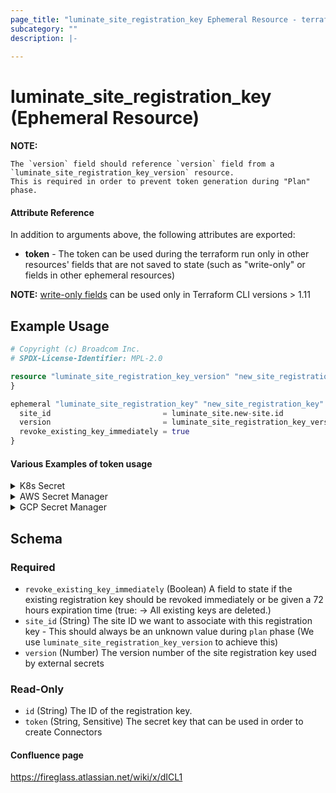 ```yaml
---
page_title: "luminate_site_registration_key Ephemeral Resource - terraform-provider-luminate"
subcategory: ""
description: |-
  
---
```


# luminate_site_registration_key (Ephemeral Resource)




**NOTE:**

    The `version` field should reference `version` field from a `luminate_site_registration_key_version` resource.
    This is required in order to prevent token generation during "Plan" phase.

#### Attribute Reference

In addition to arguments above, the following attributes are exported:

- **token** - The token can be used during the terraform run only in other resources' fields that are not saved to state (such as "write-only" or fields in other ephemeral resources)

**NOTE:** [write-only fields](https://developer.hashicorp.com/terraform/language/resources/ephemeral/write-only) can be used only in Terraform CLI versions > 1.11

## Example Usage

```terraform
# Copyright (c) Broadcom Inc.
# SPDX-License-Identifier: MPL-2.0

resource "luminate_site_registration_key_version" "new_site_registration_key_version" {
}

ephemeral "luminate_site_registration_key" "new_site_registration_key" {
  site_id                         = luminate_site.new-site.id
  version                         = luminate_site_registration_key_version.new_site_registration_key_version.version
  revoke_existing_key_immediately = true
}
```


#### Various Examples of token usage

<details>

<summary>K8s Secret</summary>

[Documentation](https://registry.terraform.io/providers/hashicorp/kubernetes/latest/docs/resources/secret_v1#data_wo-2)

```
resource "kubernetes_secret" "example" {
  metadata {
    name = "my-secret"
  }

  data_wo =  { token = ephemeral.luminate_site_registration_key.new_site_registration_key.token }

  secret_string_wo_version = luminate_site_registration_key_version.new_site_registration_key_version.version # This should always be a new value for the token to be saved
}
```

</details>

<details>

<summary>AWS Secret Manager</summary>

[Documentation](https://registry.terraform.io/providers/hashicorp/aws/latest/docs/resources/secretsmanager_secret_version#secret_string_wo-1)

```
resource "aws_secretsmanager_secret" "example_secret" {
  name = "my-secret"
}

resource "aws_secretsmanager_secret_version" "example_version" {
  secret_id     = aws_secretsmanager_secret.example_secret.id
  secret_string_wo = ephemeral.luminate_site_registration_key.new_site_registration_key.token
  secret_string_wo_version = luminate_site_registration_key_version.new_site_registration_key_version.version # This should always be a new value for the token to be saved
}
```

</details>

<details>

<summary>GCP Secret Manager</summary>

[Documentation](https://registry.terraform.io/providers/hashicorp/google/latest/docs/resources/secret_manager_secret_version#example-usage---secret-version-basic-write-only)

```
resource "google_secret_manager_secret" "example_secret" {
  secret_id = "my-secret"
}


resource "google_secret_manager_secret_version" "secret-version-basic-write-only" {
  secret = google_secret_manager_secret.example_secret.id
  secret_data_wo = ephemeral.luminate_site_registration_key.new_site_registration_key.token
  secret_data_wo_version = luminate_site_registration_key_version.new_site_registration_key_version.version # This should always be a new value for the token to be saved
}
```

</details>

<!-- schema generated by tfplugindocs -->
## Schema

### Required

- `revoke_existing_key_immediately` (Boolean) A field to state if the existing registration key should be revoked immediately or be given a 72 hours expiration time (true: → All existing keys are deleted.)
- `site_id` (String) The site ID we want to associate with this registration key - This should always be an unknown value during `plan` phase (We use `luminate_site_registration_key_version` to achieve this)
- `version` (Number) The version number of the site registration key used by external secrets

### Read-Only

- `id` (String) The ID of the registration key.
- `token` (String, Sensitive) The secret key that can be used in order to create Connectors

#### Confluence page
https://fireglass.atlassian.net/wiki/x/dICL1
